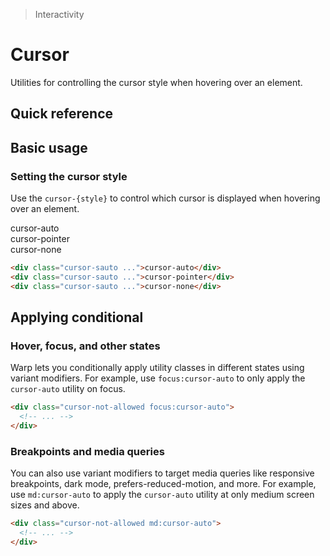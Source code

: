 > Interactivity

# Cursor
Utilities for controlling the cursor style when hovering over an element.

## Quick reference
<qr-table />

## Basic usage
### Setting the cursor style
Use the `cursor-{style}` to control which cursor is displayed when hovering over an element.

<container>
  <div class="grid grid-cols-2 sm:grid-cols-3 flex-wrap gap-16 items-center justify-around">
    <div class="ex-box bg-indigo-600 hover:bg-indigo-700 disabled:bg-indigo-300 dark:disabled:bg-indigo-800 text-white dark:disabled:text-indigo-400 cursor-auto" tabindex="-1">
      cursor-auto
    </div>
    <div class="ex-box bg-indigo-600 hover:bg-indigo-700 disabled:bg-indigo-300 dark:disabled:bg-indigo-800 text-white dark:disabled:text-indigo-400 cursor-pointer" tabindex="-1">
      cursor-pointer
    </div>
    <div class="ex-box bg-indigo-600 hover:bg-indigo-700 disabled:bg-indigo-300 dark:disabled:bg-indigo-800 text-white dark:disabled:text-indigo-400 cursor-none" tabindex="-1">
      cursor-none
    </div>
  </div>
</container>

```html
<div class="cursor-sauto ...">cursor-auto</div>
<div class="cursor-sauto ...">cursor-pointer</div>
<div class="cursor-sauto ...">cursor-none</div>
```

## Applying conditional
### Hover, focus, and other states
Warp lets you conditionally apply utility classes in different states using variant modifiers. For example, use `focus:cursor-auto` to only apply the `cursor-auto` utility on focus.

```html
<div class="cursor-not-allowed focus:cursor-auto">
  <!-- ... -->
</div>
```

### Breakpoints and media queries
You can also use variant modifiers to target media queries like responsive breakpoints, dark mode, prefers-reduced-motion, and more. For example, use `md:cursor-auto` to apply the `cursor-auto` utility at only medium screen sizes and above.

```html
<div class="cursor-not-allowed md:cursor-auto">
  <!-- ... -->
</div>
```
